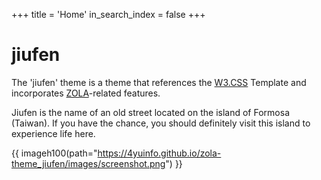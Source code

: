 +++
title = 'Home'
in_search_index = false
+++
# jiufen 
The 'jiufen' theme is a theme that references the [W3.CSS](https://www.w3schools.com/w3css/)
Template and incorporates [ZOLA](https://www.getzola.org/)-related features.

Jiufen is the name of an old street located on the island of Formosa (Taiwan).
If you have the chance, you should definitely visit this island to experience life here.

{{ imageh100(path="https://4yuinfo.github.io/zola-theme_jiufen/images/screenshot.png") }}

